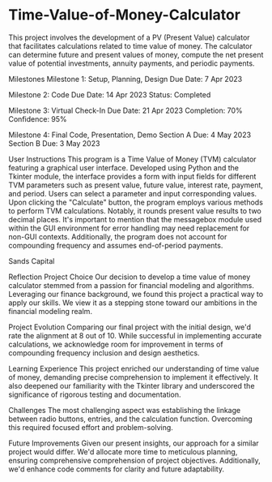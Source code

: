 # Time-Value-of-Money-Calculator

This project involves the development of a PV (Present Value) calculator that facilitates
calculations related to time value of money. The calculator can determine future and present 
values of money, compute the net present value of potential investments, annuity payments, 
and periodic payments.

Milestones
Milestone 1: Setup, Planning, Design
Due Date: 7 Apr 2023

Milestone 2: Code
Due Date: 14 Apr 2023
Status: Completed

Milestone 3: Virtual Check-In
Due Date: 21 Apr 2023
Completion: 70%
Confidence: 95%

Milestone 4: Final Code, Presentation, Demo
Section A Due: 4 May 2023
Section B Due: 3 May 2023

User Instructions
This program is a Time Value of Money (TVM) calculator featuring a graphical user 
interface. Developed using Python and the Tkinter module, the interface provides a 
form with input fields for different TVM parameters such as present value, future 
value, interest rate, payment, and period. Users can select a parameter and input 
corresponding values. Upon clicking the "Calculate" button, the program employs various 
methods to perform TVM calculations. Notably, it rounds present value results to two 
decimal places. It's important to mention that the messagebox module used within 
the GUI environment for error handling may need replacement for non-GUI contexts. 
Additionally, the program does not account for compounding frequency and assumes 
end-of-period payments.


Sands Capital

Reflection
Project Choice
Our decision to develop a time value of money calculator stemmed from a passion
for financial modeling and algorithms. Leveraging our finance background, we found this project a 
practical way to apply our skills. We view it as a stepping stone toward our ambitions in the 
financial modeling realm.

Project Evolution
Comparing our final project with the initial design, we'd rate the alignment at 8 out of 10. 
While successful in implementing accurate calculations, we acknowledge room for improvement in terms 
of compounding frequency inclusion and design aesthetics.

Learning Experience
This project enriched our understanding of time value of money, demanding precise comprehension
to implement it effectively. It also deepened our familiarity with the Tkinter library and
underscored the significance of rigorous testing and documentation.

Challenges
The most challenging aspect was establishing the linkage between radio buttons, entries, and the 
calculation function. Overcoming this required focused effort and problem-solving.

Future Improvements
Given our present insights, our approach for a similar project would differ. 
We'd allocate more time to meticulous planning, ensuring comprehensive comprehension of
project objectives. Additionally, we'd enhance code comments for clarity and future adaptability.